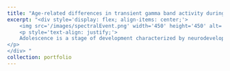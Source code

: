 ```yaml
---
title: "Age-related differences in transient gamma band activity during working memory maintenance through adolescence"
excerpt: "<div style='display: flex; align-items: center;'>
    <img src='/images/spectralEvent.png' width='450' height='450' alt='SNR Age Plots' style='margin-right: 10px;'>
    <p style='text-align: justify;'>
    Adolescence is a stage of development characterized by neurodevelopmental specialization of cognitive processes. In particular, working memory continues to improve through adolescence, with increases in response accuracy and decreases in response latency continuing well into the twenties. Human electroencephalogram (EEG) studies indicate that gamma oscillations (35–65 Hz) during the working memory delay period support the maintenance of mnemonic information guiding subsequent goal-driven behavior, which decrease in power with development. Importantly, recent electrophysiological studies have shown that gamma events, more so than sustained activity, may underlie working memory maintenance during the delay period. However, developmental differences in gamma events during working memory have not been studied. Here, we used EEG in conjunction with a novel spectral event processing approach to investigate age-related differences in transient gamma band activity during a memory guided saccade (MGS) task in 164 10- to 30-year-olds. 
</p>
</div> "
collection: portfolio
---
```

